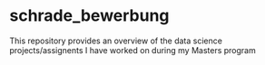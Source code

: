 # schrade_bewerbung

This repository provides an overview of the data science projects/assignents I have worked on during my Masters program
